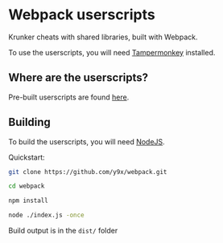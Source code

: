# Webpack userscripts
Krunker cheats with shared libraries, built with Webpack.

To use the userscripts, you will need [Tampermonkey](https://www.tampermonkey.net/) installed.

## Where are the userscripts?

Pre-built userscripts are found [here](https://y9x.github.io/userscripts/).

## Building

To build the userscripts, you will need [NodeJS](https://nodejs.org/en/download/).

Quickstart:

```sh
git clone https://github.com/y9x/webpack.git

cd webpack

npm install

node ./index.js -once
```

Build output is in the `dist/` folder